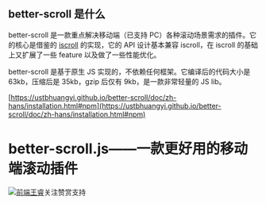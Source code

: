 
## better-scroll 是什么

better-scroll 是一款重点解决移动端（已支持 PC）各种滚动场景需求的插件。它的核心是借鉴的  [iscroll](https://github.com/cubiq/iscroll)  的实现，它的 API 设计基本兼容 iscroll，在 iscroll 的基础上又扩展了一些 feature 以及做了一些性能优化。

better-scroll 是基于原生 JS 实现的，不依赖任何框架。它编译后的代码大小是 63kb，压缩后是 35kb，gzip 后仅有 9kb，是一款非常轻量的 JS lib。

[https://ustbhuangyi.github.io/better-scroll/doc/zh-hans/installation.html#npm](https://ustbhuangyi.github.io/better-scroll/doc/zh-hans/installation.html#npm)
# better-scroll.js——一款更好用的移动端滚动插件

[![](https://upload.jianshu.io/users/upload_avatars/5616361/e461588d-992c-4dd0-8cb7-08bbed9ea98b.jpg?imageMogr2/auto-orient/strip|imageView2/1/w/80/h/80/format/webp)前端王睿](https://www.jianshu.com/u/f7e4b9837212)关注赞赏支持
 
<!--stackedit_data:
eyJoaXN0b3J5IjpbLTgxNjk1OTddfQ==
-->